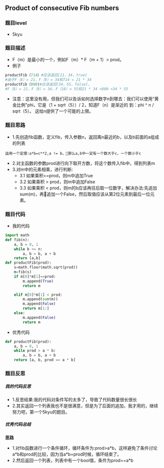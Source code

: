 ## Product of consecutive Fib numbers
### 题目level
* 5kyu

### 题目描述
* F（m）是最小的一个，例如F（m）* F（m + 1）> prod。
* 例子
```python
productFib（714）#应该返回[21，34，true]
#由于F（8）= 21，F（9）= 34和714 = 21 * 34
productFib（800)#应该返回[34，55，false]，
#F（8）= 21，F（9）= 34，F（10）= 55和21 * 34 <800 <34 * 55
```
* 注意：这里没有用，但我们可以告诉如何选择数字n到哪去：我们可以使用“黄金比例”phi，它是（1 + sqrt（5））/ 2，知道F（n）是渐近的 到：phi ^ n / sqrt（5）。 这给n提供了一个可能的上限。


### 题目思路
* 1.先创造fib函数，定义fib，传入参数n，返回离n最近的b，以及b前面的a组成的列表
```
运用一个定理:a*b=c**2,a != b，那么a,b中一定有一个数大于c，一个数小于c
```
* 2.对主函数的参数prod进行向下取开方数，将这个数传入fib中，得到列表m
* 3.对m中的元素相乘，进行判断:
  * 3.1 如果乘积==prod，则m中追加True
  * 3.2 如果乘积 > prod，则m中追加False
  * 3.3 如果乘积 < prod，则m的b应该再往后取一位数字，解决办法:先追加sum(m)，再追加一个False，然后取值应该从第2位元素到最后一位元素。



### 题目代码
* 我的代码
```python
import math
def fib(n):
    a, b = 0, 1
    while b <= n:
        a, b = b, a + b
    return [a,b]
def productFib(prod):
    s=math.floor(math.sqrt(prod))
    m=fib(s)
    if m[0]*m[1]==prod:
        m.append(True)
        return m

    elif m[0]*m[1] < prod:
        m.append(sum(m))
        m.append(False)
        return m[1:]
    else:
        m.append(False)
        return m
```

* 优秀代码

```python
def productFib(prod):
    a, b = 0, 1
    while prod > a * b:
        a, b = b, a + b
    return [a, b, prod == a * b]
```

### 题目反思
##### 我的代码反思
* 1.反思结果:我的代码对条件写的太多了，导致了代码数量很长很长
* 2.其实返回一个列表我也不是很满意，但是为了后面的追加，我才用的，继续努力吧，第一个5kyu的题目。

##### 优秀代码总结
**思路**
* 1.对fib函数进行一个条件循环，循环条件为:prod>a\*b，这样避免了条件讨论a*b和prod的比较，因为当a\*b=prod时候，循环结束了。
* 2.然后返回一个列表，列表中有一个bool值，条件为prod==a*b
